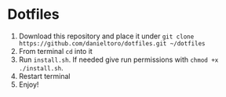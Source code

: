 # Dotfiles

1. Download this repository and place it under `git clone https://github.com/danieltoro/dotfiles.git ~/dotfiles`
2. From terminal `cd` into it
3. Run `install.sh`. If needed give run permissions with `chmod +x ./install.sh`.
4. Restart terminal
5. Enjoy!
